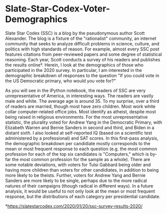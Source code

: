 # Slate-Star-Codex-Voter-Demographics
Slate Star Codex (SSC) is a blog by the pseudonymous author Scott Alexander. The blog is a fixture of the "rationalist" community, an internet community that seeks to analyze difficult problems in science, culture, and politics with high standards of reason. For example, almost every SSC post features citations from peer-reviewed papers and some degree of statistical reasoning. Each year, Scott conducts a survey of his readers and publishes the results online*. Herein, I look at the demographics of those who participated in the 2020 survey. In particular, I am interested in the demographic breakdown of responses to the question "If you could vote in the US Democratic primary, who would you vote for?"

As you will see in the iPython notebook, the readers of SSC are very unrepresentative of America, in interesting ways. The readers are vastly male and white. The average age is around 35. To my surprise, over a third of readers are married, though most have zero children. Most work white collar computer-related office jobs. Most identify as atheist, despite most being raised in religious environments. For the most unrepresentative statistic, the plurality voted for Andrew Yang in the Democratic Primary, with Elizabeth Warren and Bernie Sanders in second and third, and Biden in a distant sixth. I also looked at self-reported IQ (based on a scientific test administered by a professional) and SAT scores. In this first-pass analysis, the demographic breakdown per candidiate mostly corresponds to the mean or most frequent response to each question (e.g. the most common profession for each of the top six candidates is "Computers," which is by-far the most common profession for the sample as a whole). There are some notable deviations, with voters for Tulsi Gabbard being older and having more children than voters for other candidiates, in addition to being more likely to be theists. Further, voters for Andrew Yang and Bernie Sanders are more likely to be single, perhaps due to the more radical natures of their campaigns (though radical in different ways). In a future analysis, it would be useful to not only look at the mean or most frequent response, but the distributions of each category per presidential candidate.

*https://slatestarcodex.com/2020/01/20/ssc-survey-results-2020/
